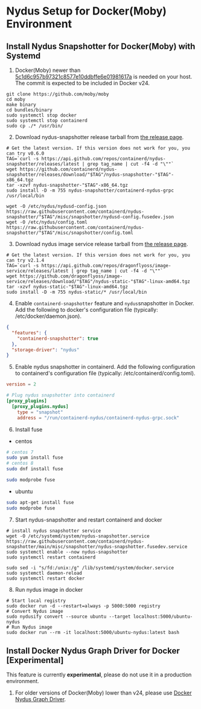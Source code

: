 # Nydus Setup for Docker(Moby) Environment
## Install Nydus Snapshotter for Docker(Moby) with Systemd
1. Docker(Moby) newer than [5c1d6c957b97321c8577e10ddbffe6e01981617a](https://github.com/moby/moby/commit/5c1d6c957b97321c8577e10ddbffe6e01981617a) is needed on your host. The commit is expected to be included in Docker v24. 
```
git clone https://github.com/moby/moby
cd moby
make binary
cd bundles/binary
sudo systemctl stop docker
sudo systemctl stop containerd
sudo cp ./* /usr/bin/
```

2. Download nydus-snapshotter release tarball from [the release page](https://github.com/containerd/nydus-snapshotter/releases). 
```
# Get the latest version. If this version does not work for you, you can try v0.6.0
TAG=`curl -s https://api.github.com/repos/containerd/nydus-snapshotter/releases/latest | grep tag_name | cut -f4 -d "\""`
wget https://github.com/containerd/nydus-snapshotter/releases/download/"$TAG"/nydus-snapshotter-"$TAG"-x86_64.tgz
tar -xzvf nydus-snapshotter-"$TAG"-x86_64.tgz
sudo install -D -m 755 nydus-snapshotter/containerd-nydus-grpc /usr/local/bin

wget -O /etc/nydus/nydusd-config.json https://raw.githubusercontent.com/containerd/nydus-snapshotter/"$TAG"/misc/snapshotter/nydusd-config.fusedev.json
wget -O /etc/nydus/config.toml https://raw.githubusercontent.com/containerd/nydus-snapshotter/"$TAG"/misc/snapshotter/config.toml
```

3. Download nydus image service release tarball from [the release page](https://github.com/dragonflyoss/image-service/releases). 
```
# Get the latest version. If this version does not work for you, you can try v2.1.4
TAG=`curl -s https://api.github.com/repos/dragonflyoss/image-service/releases/latest | grep tag_name | cut -f4 -d "\""`
wget https://github.com/dragonflyoss/image-service/releases/download/"$TAG"/nydus-static-"$TAG"-linux-amd64.tgz
tar -xzvf nydus-static-"$TAG"-linux-amd64.tgz
sudo install -D -m 755 nydus-static/* /usr/local/bin
```

4. Enable `containerd-snapshotter` feature and `nydus`snapshotter in Docker. Add the following to docker's configuration file (typically: /etc/docker/daemon.json). 
```json
{
  "features": {
    "containerd-snapshotter": true
  },
  "storage-driver": "nydus"
}
```

5. Enable nydus snapshotter in containerd. Add the following configuration to containerd's configuration file (typically: /etc/containerd/config.toml). 
```toml
version = 2

# Plug nydus snapshotter into containerd
[proxy_plugins]
  [proxy_plugins.nydus]
    type = "snapshot"
    address = "/run/containerd-nydus/containerd-nydus-grpc.sock"
```

6. Install fuse  
- centos
```bash
# centos 7
sudo yum install fuse
# centos 8
sudo dnf install fuse

sudo modprobe fuse
```

- ubuntu
```bash
sudo apt-get install fuse
sudo modprobe fuse
```

7. Start nydus-snapshotter and restart containerd and docker 
```
# install nydus snapshotter service
wget -O /etc/systemd/system/nydus-snapshotter.service https://raw.githubusercontent.com/containerd/nydus-snapshotter/main/misc/snapshotter/nydus-snapshotter.fusedev.service
sudo systemctl enable --now nydus-snapshotter
sudo systemctl restart containerd

sudo sed -i "s/fd:/unix:/g" /lib/systemd/system/docker.service
sudo systemctl daemon-reload
sudo systemctl restart docker
```
 8. Run nydus image in docker
```
# Start local registry
sudo docker run -d --restart=always -p 5000:5000 registry
# Convert Nydus image
sudo nydusify convert --source ubuntu --target localhost:5000/ubuntu-nydus
# Run Nydus image
sudo docker run --rm -it localhost:5000/ubuntu-nydus:latest bash
```

## Install Docker Nydus Graph Driver for Docker [Experimental]
This feature is currently **experimental**, please do not use it in a production environment.

1. For older versions of Docker(Moby) lower than v24, please use [Docker Nydus Graph Driver](https://github.com/nydusaccelerator/docker-nydus-graphdriver).